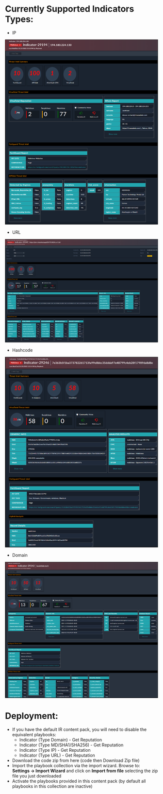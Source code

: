 # Currently Supported Indicators Types:

- IP

![](media/ip_indicator.png)

- URL

![](media/url_indicator.png)

- Hashcode

![](media/hash_indicator.png)

- Domain

![](media/domain_indicator.png)

# Deployment:

- If you have the default IR content pack, you will need to disable the equivalent playbooks:
    - Indicator (Type Domain) - Get Reputation
    - Indicator (Type MD/SHA1/SHA256) - Get Reputation
    - Indicator (Type IP) - Get Reputation
    - Indicator (Type URL) - Get Reputation
- Download the code zip from here (code then Download Zip file)
- Import the playbook collection via the import wizard. Browse to: **Settings -> Import Wizard** and click on **Import from file** selecting the zip file you just downloaded
- Activate the playbooks provided in this content pack (by default all playbooks in this collection are inactive)
